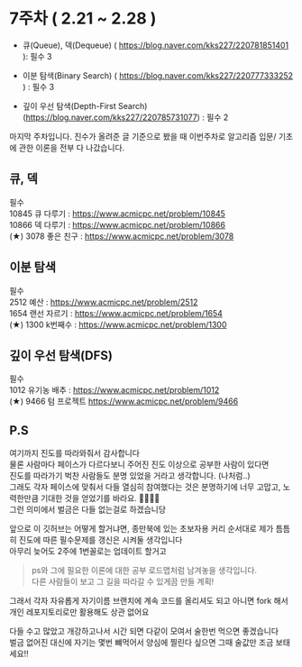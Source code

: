 # 7주차 ( 2.21 ~ 2.28 )   



 - 큐(Queue), 덱(Dequeue) ( https://blog.naver.com/kks227/220781851401 ): 필수 3    
 
 - 이분 탐색(Binary Search) ( https://blog.naver.com/kks227/220777333252 ) : 필수 3      
    
 - 깊이 우선 탐색(Depth-First Search) (https://blog.naver.com/kks227/220785731077) : 필수 2   


마지막 주차입니다.
진수가 올려준 글 기준으로 봤을 때 이번주차로 알고리즘 입문/ 기초에 관한 이론을 전부 다 나갔습니다. 



## 큐, 덱     
필수    
10845 큐 다루기 : https://www.acmicpc.net/problem/10845   
10866 덱 다루기 : https://www.acmicpc.net/problem/10866   
(★) 3078 좋은 친구 : https://www.acmicpc.net/problem/3078   



## 이분 탐색   
필수     
2512 예산 : https://www.acmicpc.net/problem/2512     
1654 랜선 자르기 : https://www.acmicpc.net/problem/1654   
(★) 1300 k번째수 : https://www.acmicpc.net/problem/1300        
   


## 깊이 우선 탐색(DFS)   
필수       
1012 유기농 배추 : https://www.acmicpc.net/problem/1012       
(★) 9466 텀 프로젝트 https://www.acmicpc.net/problem/9466     
  


P.S
----
여기까지 진도를 따라와줘서 감사합니다     
물론 사람마다 페이스가 다르다보니 주어진 진도 이상으로 공부한 사람이 있다면    
진도를 따라가기 벅찬 사람들도 분명 있었을 거라고 생각합니다. (나처럼..)       
그래도 각자 페이스에 맞춰서 다들 열심히 참여했다는 것은 분명하기에 너무 고맙고, 노력한만큼 기대한 것을 얻었기를 바라요. 🙇‍♂️🙇‍♂️   
그런 의미에서 벌금은 다들 없는걸로 하겠습니당   

앞으로 이 깃허브는 어떻게 할거냐면, 종만북에 있는 초보자용 커리 순서대로 제가 틈틈히 진도에 따른 필수문제를 갱신은 시켜둘 생각입니다           
아무리 늦어도 2주에 1번꼴로는 업데이트 할거고   

> ps와 그에 필요한 이론에 대한 공부 로드맵처럼 남겨놓을 생각입니다.     
> 다른 사람들이 보고 그 길을 따라갈 수 있게끔 만들 계획!    

그래서 각자 자유롭게 자기이름 브랜치에 계속 코드를 올리셔도 되고 아니면 fork 해서 개인 레포지토리로만 활용해도 상관 없어요    

다들 수고 많았고 개강하고나서 시간 되면 다같이 모여서 술한번 먹으면 좋겠습니다   
벌금 없어진 대신에 자기는 몇번 뺴먹어서 양심에 찔린다 싶으면 그때 술값만 조금 보태세요!!    





